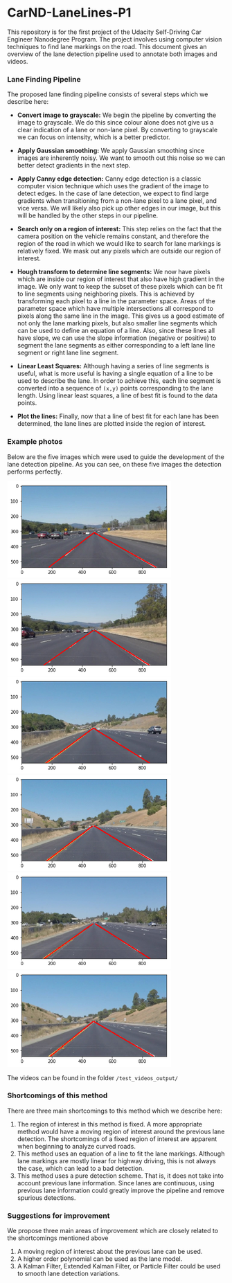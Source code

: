 # CarND-LaneLines-P1
This repository is for the first project of the Udacity Self-Driving Car Engineer Nanodegree Program. The project involves using computer vision techniques to find lane markings on the road. This document gives an overview of the lane detection pipeline used to annotate both images and videos.

### Lane Finding Pipeline
The proposed lane finding pipeline consists of several steps which we describe here:

* **Convert image to grayscale:**
We begin the pipeline by converting the image to grayscale. We do this since colour alone does not give us a clear indication of a lane or non-lane pixel. By converting to grayscale we can focus on intensity, which is a better predictor.

* **Apply Gaussian smoothing:**
We apply Gaussian smoothing since images are inherently noisy. We want to smooth out this noise so we can better detect gradients in the next step.

* **Apply Canny edge detection:**
Canny edge detection is a classic computer vision technique which uses the gradient of the image to detect edges. In the case of lane detection, we expect to find large gradients when transitioning from a non-lane pixel to a lane pixel, and vice versa. We will likely also pick up other edges in our image, but this will be handled by the other steps in our pipeline. 

* **Search only on a region of interest:**
This step relies on the fact that the camera position on the vehicle remains constant, and therefore the region of the road in which we would like to search for lane markings is relatively fixed. We mask out any pixels which are outside our region of interest.

* **Hough transform to determine line segments:**
We now have pixels which are inside our region of interest that also have high gradient in the image. We only want to keep the subset of these pixels which can be fit to line segments using neighboring pixels. This is achieved by transforming each pixel to a line in the parameter space. Areas of the parameter space which have multiple intersections all correspond to pixels along the same line in the image. This gives us a good estimate of not only the lane marking pixels, but also smaller line segments which can be used to define an equation of a line. Also, since these lines all have slope, we can use the slope information (negative or positive) to segment the lane segments as either corresponding to a left lane line segment or right lane line segment.

* **Linear Least Squares:**
Although having a series of line segments is useful, what is more useful is having a single equation of a line to be used to describe the lane. In order to achieve this, each line segment is converted into a sequence of `(x,y)` points corresponding to the lane length. Using linear least squares, a line of best fit is found to the data points.

* **Plot the lines:**
Finally, now that a line of best fit for each lane has been determined, the lane lines are plotted inside the region of interest.

### Example photos
Below are the five images which were used to guide the development of the lane detection pipeline. As you can see, on these five images the detection performs perfectly.

![solidWhiteCurve](/test_images_output/solidWhiteCurve.png)
![solidWhiteRight](/test_images_output/solidWhiteRight.png)
![solidYellowCurve](/test_images_output/solidYellowCurve.png)
![solidYellowurve2](/test_images_output/solidYellowCurve2.png)
![solidYellowLeft](/test_images_output/solidYellowLeft.png)
![whiteCarLaneSwitch](/test_images_output/whiteCarLaneSwitch.png)

The videos can be found in the folder `/test_videos_output/`

### Shortcomings of this method
There are three main shortcomings to this method which we describe here:
1. The region of interest in this method is fixed. A more appropriate method would have a moving region of interest around the previous lane detection. The shortcomings of a fixed region of interest are apparent when beginning to analyze curved roads.
2. This method uses an equation of a line to fit the lane markings. Although lane markings are mostly linear for highway driving, this is not always the case, which can lead to a bad detection.
3. This method uses a pure detection scheme. That is, it does not take into account previous lane information. Since lanes are continuous, using previous lane information could greatly improve the pipeline and remove spurious detections.

### Suggestions for improvement
We propose three main areas of improvement which are closely related to the shortcomings mentioned above
1. A moving region of interest about the previous lane can be used.
2. A higher order polynomial can be used as the lane model.
3. A Kalman Filter, Extended Kalman Filter, or Particle Filter could be used to smooth lane detection variations.
